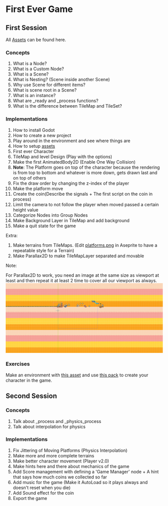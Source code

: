 # First Ever Game

## First Session

All [Assets](https://brackeysgames.itch.io/brackeys-platformer-bundle) can be found here.

### Concepts

1. What is a Node?
2. What is a Custom Node?
3. What is a Scene?
4. What is Nesting? (Scene inside another Scene)
5. Why use Scene for different items?
6. What is scene root in a Scene?
7. What is an instance?
8. What are _ready and _process functions?
9. What is the difference between TileMap and TileSet?

### Implementations

1. How to install Godot
2. How to create a new project
3. Play around in the environment and see where things are
4. How to setup [assets](https://brackeysgames.itch.io/brackeys-platformer-bundle)
5. First ever Character
6. TileMap and level Design (Play with the options)
7. Make the first AnimatedBody2D (Enable One Way Collision)
8. **Note**: The Platform goes on top of the character because the rendering is from top to bottom and whatever is more down, gets drawn last and on top of others
9. Fix the draw order by changing the z-index of the player
10. Make the platform move
11. Create the coin(Describe the signals + The first script on the coin in process)
12. Limit the camera to not follow the player when moved passed a certain height value
13. Categorize Nodes into Group Nodes
14. Make Background Layer in TileMap and add background
15. Make a quit state for the game

Extra:

1. Make terrains from TileMaps. (Edit [platforms.png](./assets/sprites/platforms.png) in Aseprite to have a repeatable style for a Terrain)
2. Make Parallax2D to make TileMapLayer separated and movable

Note:

For Parallax2D to work, you need an image at the same size as viewport at least and then repeat it at least 2 time to cover all our viewport as always.
![parallax example](./images/parallax.png)

### Exercises

Make an environment with [this asset](https://pixelprogrammer.itch.io/pixel-platformer-art-pack) and use [this pack](https://seliel-the-shaper.itch.io/character-base) to create your character in the game.

## Second Session

### Concepts

1. Talk about _process and _physics_process
2. Talk about interpolation for physics

### Implementations

1. Fix Jittering of Moving Platforms (Physics Interpolation)
2. Make more and more complete terrains
3. Make better character movement (Player v2.0)
4. Make hints here and there about mechanics of the game
5. Add Score management with defining a 'Game Manager' node + A hint that says how much coins we collected so far
6. Add music for the game (Make it AutoLoad so it plays always and doesn't reset when you die)
7. Add Sound effect for the coin
8. Export the game
